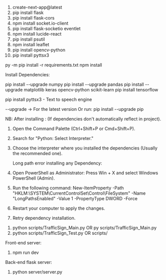 1. create-next-app@latest
2. pip install flask  <!-- Flask server to run backend -->
3. pip install flask-cors <!--  to handle CORS -->
4. npm install socket.io-client <!--  Real time communication to back end -->
5. pip install flask-socketio eventlet 
6. npm install lucide-react <!--icons-->
7. pip install psutil
8. npm install leaflet
9. pip install opencv-python
10. pip install pyttsx3

<!--To install all: -->
py -m pip install -r requirements.txt
npm install






Install Dependencies:

pip install --upgrade numpy
pip install --upgrade pandas
pip install --upgrade matplotlib keras opencv-python scikit-learn
pip install tensorflow

pip install pyttsx3 - Text to speech engine

--upgrade  -> For the latest version
Or run: pip install --upgrade pip


NB: After installing : (If dependencies don't automatically reflect in project).
1. Open the Command Palette (Ctrl+Shift+P or Cmd+Shift+P).
2. Search for "Python: Select Interpreter."
3. Choose the interpreter where you installed the dependencies (Usually the recommended one).

   Long path error installing any Dependency: 
1. Open PowerShell as Administrator:
Press Win + X and select Windows PowerShell (Admin).
2. Run the following command:
New-ItemProperty -Path "HKLM:\SYSTEM\CurrentControlSet\Control\FileSystem" -Name "LongPathsEnabled" -Value 1 -PropertyType DWORD -Force
3. Restart your computer to apply the changes.
4. Retry dependency installation.


<!--To run in powershell: (based on installed python version) -- Run from the root folder Ie: \TrafficSignRecognitionSystem  -->
1. python scripts/TrafficSign_Main.py OR py scripts/TrafficSign_Main.py
2. python scripts/TrafficSign_Test.py  OR scripts/

Front-end server:
1. npm run dev

Back-end flask server:
1. python server/server.py


